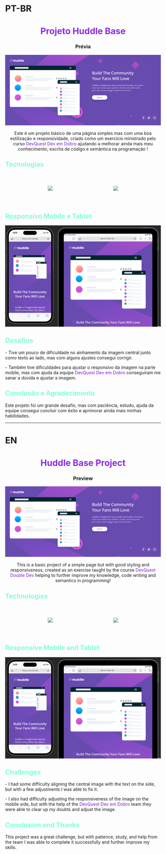 # PT-BR

<div align="center";>
<h1 style="color: blueviolet">Projeto Huddle Base</h1>
</div>

<div align="center">
<h3 >Prévia</h3>

<img src="./src/Gif/Huddle-Desktop.gif" alt="Tela Desktop">

<p>Este é um projeto básico de uma página simples mas com uma boa estilização e responsividade, criado como um exercício ministrado pelo curso <span style="color: rgb(125, 25, 218);">DevQuest Dev em Dobro</span> ajudando a melhorar ainda mais meu conhecimento, escrita de código e semântica na programação !</p>
</div>

<h2 style="color: aquamarine">Tecnologias</h2>

<div align="center" >
<figure style="height: 96px; weight: 96px; display: flex; justify-content: space-around; text-align:center; align-items: center;">
        
<img src="https://cdn.jsdelivr.net/gh/devicons/devicon@latest/icons/html5/html5-original-wordmark.svg" />

<img src="https://cdn.jsdelivr.net/gh/devicons/devicon@latest/icons/css3/css3-original-wordmark.svg" />    
</div>

<div>
<h2 style="color: aquamarine">Responsivo Mobile e Tablet</h2>

<img src="./src/Gif/Responsivo-Huddle.gif" alt="Responsivo Mobile e Tablet">
</div>

<h2 style="color: aquamarine">Desafios</h2>

<p>- Tive um pouco de dificuldade no ainhamento da imagem central junto como texto ao lado, mas com alguns ajustes consegui corrigir.</p>
<p>- Também tive dificuldades para ajustar o responsivo da imagem na parte mobile, mas com ajuda da equipe <span style="color: rgb(125, 25, 218);">DevQuest Dev em Dobro</span> conseguiram me sanar a dúvida e ajustar a imagem.</p>

<h2 style="color: aquamarine">Conclusão e Agradecimento</h2>

<p>Este projeto foi um grande desafio, mas com paciência, estudo, ajuda da equipe consegui concluir com êxito e aprimorar ainda mais minhas habilidades.</p>

----------------------------------------------

# EN

<div align="center";>
<h1 style="color: blueviolet">Huddle Base Project</h1>
</div>

<div align="center">
<h3 >Preview</h3>

<img src="./src/Gif/Huddle-Desktop.gif" alt="Desktop Screen">

<p>This is a basic project of a simple page but with good styling and responsiveness, created as an exercise taught by the course <span style="color: rgb(125, 25, 218);">DevQuest Double Dev</span> helping to further improve my knowledge, code writing and semantics in programming!</p>
</div>

<h2 style="color: aquamarine">Technologies</h2>

<div align="center" >
<figure style="height: 96px; weight: 96px; display: flex; justify-content: space-around; text-align:center; align-items: center;"> <img src="https://cdn.jsdelivr.net/gh/devicons/devicon@latest/icons/html5/html5-original-wordmark.svg" /> <img src="https://cdn.jsdelivr.net/gh/devicons/devicon@latest/icons/css3/css3-original-wordmark.svg" /> 
</div> 

<div> 
<h2 style="color: aquamarine">Responsive Mobile and Tablet</h2> <img src="./src/Gif/Responsivo-Huddle.gif" alt="Responsive Mobile and Tablet"> 
</div> 

<h2 style="color: aquamarine">Challenges</h2>

<p>- I had some difficulty aligning the central image with the text on the side, but with a few adjustments I was able to fix it.</p>
<p>- I also had difficulty adjusting the responsiveness of the image on the mobile side, but with the help of the <span style="color: rgb(125, 25, 218);">DevQuest Dev em Dobro</span> team they were able to clear up my doubts and adjust the image.</p>

<h2 style="color: aquamarine">Conclusion and Thanks</h2>

<p>This project was a great challenge, but with patience, study, and help from the team I was able to complete it successfully and further improve my skills.</p>






